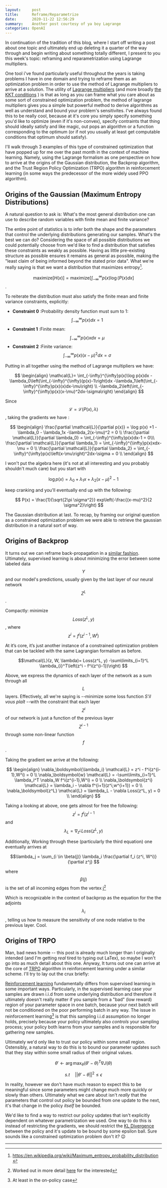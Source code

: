 ```yaml
---
layout:     post
title:      Reframe/Reparametrize 
date:       2020-11-22 12:56:29
summary:    Another post courtesy of ya boy Lagrange 
categories: OpenAI 
---
```


In continuation of the tradition of this blog, where I start off writing a post about one topic and ultimately end up deleting it a quarter of the way through and begin writing about something totally different, I present to you this week's topic: reframing and reparametrization using Lagrange multipliers. 

One tool i've found particularly useful throughout the years is taking problems I have in one domain and trying to reframe them as an optimization problem in order to use the method of Lagrange multipliers to arrive at a solution. The utility of [Lagrange multipliers](https://en.wikipedia.org/wiki/Lagrange_multiplier) (and more broadly [the KKT conditions](https://en.wikipedia.org/wiki/Karush%E2%80%93Kuhn%E2%80%93Tucker_conditions) ) is that as long as you can frame what you care about as some sort of constrained optimization problem, the method of lagrange multipliers gives you a simple but powerful method to derive algorithms as well as understand and bound your problem's sensitivites. I've always found this to be really cool, because at it's core you simply specify something you'd like to optimize (even if it's non-convex), specify contraints that thing should ideally satisfy and like magic, out pops an algorithm or a function corresponding to the optimum (or if not you usually at least get computable conditions that optimum should satisfy).

 I'll walk through 3 examples of this type of constrained optimization that have popped up for me over the past month in the context of machine learning. Namely, using the Lagrange formalism as one perspective on how to  arrive at the origins of the Gaussian distribution, the Backprop algorithm, and the Trust Region Policy Optimization (TRPO) algorithm in reinforcement learning (in some ways the predecessor of the more widely used PPO algorithm).


## Origins of the Gaussian (Maximum Entropy Distributions)
A natural question to ask is: What's the most general distribution one can use to describe random variables with finite mean and finite variance? 

The entire point of statistics is to infer both the shape and the parameters that control the underlying distributions generating our samples. What's the best we can do? Considering the space of all possible distributions we could potentially choose from we'd like to find a distribution that satisfies these constraints as weakly as possible. Having as little pre-existing structure as possible ensures it remains as general as possible, making the "least claim of being informed beyond the stated prior data". What we're really saying  is that we want a distribution that maximizes entropy[^1].

$$ \text{maximize}[H(x)] = \text{maximize}[\int_{-\infty}^{\infty}p(x)\log(P(x)dx ]$$.

To reiterate the distribution must also satisfy the finite mean and finite variance constraints, explicitly:

* **Constraint 0** :Probability density function must sum to 1:  $$\int_{-\infty}^{\infty}p(x)dx = 1$$ 
* **Constraint 1** :Finite mean:  $$\int_{-\infty}^{\infty}p(x)xdx = \mu $$
* **Constraint 2** :Finite variance: $$\int_{-\infty}^{\infty}p(x)\left(x-\mu\right)^2dx = \sigma $$ 

Putting in all together using the method of Lagrange multipliers we have:

$$
\begin{align}
\mathcal{L}= 
\int_{-\infty}^{\infty}p(x)\log p(x)dx 
-\lambda_0\left(\int_{-\infty}^{\infty}(p(x)-1\right)dx 
-\lambda_1\left(\int_{-\infty}^{\infty}p(x)(x)dx-\mu\right) \\
-\lambda_2\left(\int_{-\infty}^{\infty}p(x)(x-\mu)^2dx-\sigma\right) 
\end{align}
$$

Since $$\mathcal{L} = \mathcal{L}(P(x), \lambda)$$, taking the gradients we have :

$$
\begin{align}
\frac{\partial \mathcal{L}}{\partial p(x)} =  \log p(x) +1 - \lambda_0 - \lambda_1x -\lambda_2(x-\mu)^2 = 0 \\
\frac{\partial \mathcal{L}}{\partial \lambda_0}  = \int_{-\infty}^{\infty}p(x)dx-1 = 0\\\
\frac{\partial \mathcal{L}}{\partial \lambda_1} = \int_{-\infty}^{\infty}p(x)xdx-\mu = 0 \\
\frac{\partial \mathcal{L}}{\partial \lambda_2}  = \int_{-\infty}^{\infty}p(x)\left(x-\mu\right)^2dx-\sigma = 0 \\
\end{align}
$$

I won't put the algebra here (it's not at all interesting and you probably shouldn't much care) but you start with 

$$\log p(x) = \lambda_0 + \lambda_1 x + \lambda_2(x-\mu)^2 -1 $$ 

keep cranking and you'll eventually end up with the following:

$$ P(x) = \frac{1}{\sqrt{2\pi \sigma^2}} exp\left(-\frac{(x-mu)^2}{2 \sigma^2}\right) $$

The Gaussian distribution at last. To recap, by framing our original question as a constrained optimization problem we were able to retrieve the gaussian distribution in a natural sort of way.

## Origins of Backprop 
It turns out we can reframe back-propagation in a [similar fashion](http://yann.lecun.com/exdb/publis/pdf/lecun-88.pdf). Ultimately, supervised learning is about minimizing the error between some labeled data $$Y$$ and our model's predictions, usually given by the last layer of our neural network $$Z^L$$. 

Compactly: minimize $$ Loss(z^L, y) $$, where $$ z^{i} = f^i(z^{i-1},W^i) $$

At it’s core, it’s just another instance of a constrained optimization problem that can be tackled with the same Lagrangian formalism as before.

$$\mathcal{L}(z, W, \lambda)=  Loss(z^L, y) -\sum\limits_{i=1}^L \lambda_{i}^T\left(z^i - f^i(z^{i-1})\right)  $$

Above, we express the dynamics of each layer of the network as a sum through all $$L$$ layers. Effectively, all we're saying is --minimize some loss function  *S'il vous plaît* --with the constraint that each layer $$ Z^i$$ of our network is just a function of the previous layer $$Z^{i-1}$$ through some non-linear function $$f$$. 

Taking the gradient we arrive at the following:

$$
\begin{align}
\nabla_\boldsymbol{\lambda_i} \mathcal{L} = z^i - f^i(z^{i-1},W^i) = 0 \\
\nabla_\boldsymbol{w} \mathcal{L} = -\sum\limits_{i=1}^L \lambda_i^T \nabla_W f^i(z^{i-1},W^i) = 0 \\ 
\nabla_\boldsymbol{z^i} \mathcal{L} = \lambda_i - \nabla f^{i+1}(z^i,w^{i+1}) = 0 \\
\nabla_\boldsymbol{z^L} \mathcal{L} = \lambda_L - \nabla Loss(z^L, y) = 0 \\
\end{align}
$$

Taking a looking at above, one gets almost for free the following: 
$$ z^i =f^i(z^{i-1} $$ and $$ \lambda_L = \nabla_{z^L} Loss(z^L,y)$$

Additionally, Working through these (particularly the third equation)  one eventually arrives at

$$\lambda_j = \sum_{i \in \beta(j)} \lambda_i \frac{\partial f_i (z^i, W^i)}{\partial z^j} $$  

where $$ \beta(j) $$ is the set of all incoming edges from the vertex j[^2]

Which is recognizable in the context of backprop as the equation for the the adjoints $$\lambda_ i$$, telling us how to measure the sensitivity of one node relative to the previous layer.  Cool.
## Origins of TRPO
Man, bad news homie -- this post is already much longer than I originally intended (and I'm getting *real* tired to typing out LaTex), so maybe I won't go into as much detail about this one. Anyway, It turns out one can arrive at the core of [TRPO](https://arxiv.org/pdf/1502.05477.pdf) algorithm in reinforcement learning under a similar scheme. I'll try to lay out the crux briefly:

[Reinforcement learning](https://lilianweng.github.io/lil-log/2018/02/19/a-long-peek-into-reinforcement-learning.html) fundamentally differs from supervised learning in some important ways. Particularly, in the supervised learning case your samples are drawn i.i.d from some underlying distribution and therefore it ultimately doesn't really matter if you sample from a "bad" (low reward) region of your parameter space in one batch, because your next batch will not be conditioned on the poor performing batch in any way. The issue in reinforcement learning[^3] is that this sampling i.i.d assumption no longer holds, precisely because your policy ultimately also *controls* your sampling process; your policy both learns from your samples and is responsible for gathering new samples.

Ultimately we'd only like to trust our policy within some small region. Ostensibly, a natural way to do this is to bound our parameter updates such that they stay within some small radius of their original values.  

$$\theta' \leftarrow  \arg\max_{\theta} (\theta' - \theta)^T \nabla J(\theta) $$

$$ s.t \quad ||\theta' - \theta || ^2 \leq \epsilon $$


In reality, however we don't have much reason to expect this to be meaningful since some parameters might change much more quickly or slowly than others. Ultimately what we care about isn't *really* that the parameters that control out policy be bounded from one update to the next, it's that change in the policy *itself* be bounded. 

We'd like to find a way to restrict our policy updates that isn't explicitly dependent on whatever parametrization we used. One way to do this is instead of restricting the gradients, we  should restrict the [KL Divergence](https://en.wikipedia.org/wiki/Kullback%E2%80%93Leibler_divergence) between the policy and it's update to be bound by some epsilon ball. Sure sounds like a constrained optimization problem don't it? 😉


---
[^1]: https://en.wikipedia.org/wiki/Maximum_entropy_probability_distribution
[^2]: Worked out in more detail [here](https://timvieira.github.io/blog/post/2017/08/18/backprop-is-not-just-the-chain-rule/) for the interested
[^3]: At least in the on-policy case